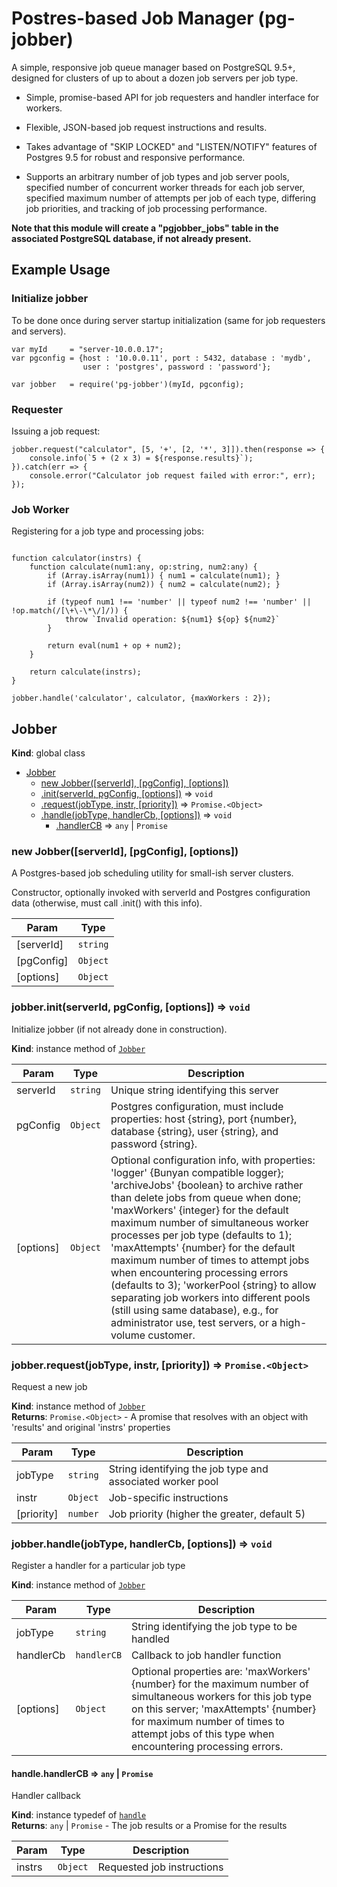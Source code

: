 # Postres-based Job Manager (pg-jobber)

A simple, responsive job queue manager based on PostgreSQL 9.5+,
designed for clusters of up to about a dozen job servers per job type.

* Simple, promise-based API for job requesters and handler interface
  for workers.

* Flexible, JSON-based job request instructions and results.

* Takes advantage of "SKIP LOCKED" and "LISTEN/NOTIFY" features of
  Postgres 9.5 for robust and responsive performance.

* Supports an arbitrary number of job types and job server pools,
  specified number of concurrent worker threads for each job server,
  specified maximum number of attempts per job of each type,
  differing job priorities, and tracking of job processing
  performance.

**Note that this module will create a "pgjobber_jobs" table in the associated 
PostgreSQL database, if not already present.**

## Example Usage

### Initialize jobber

To be done once during server startup initialization 
(same for job requesters and servers).

```
var myId     = "server-10.0.0.17";
var pgconfig = {host : '10.0.0.11', port : 5432, database : 'mydb', 
                user : 'postgres', password : 'password'};

var jobber   = require('pg-jobber')(myId, pgconfig);
```


### Requester

Issuing a job request:

```
jobber.request("calculator", [5, '+', [2, '*', 3]]).then(response => {
    console.info(`5 + (2 x 3) = ${response.results}`);
}).catch(err => {
    console.error("Calculator job request failed with error:", err);
});
```

### Job Worker

Registering for a job type and processing jobs:

```

function calculator(instrs) {
    function calculate(num1:any, op:string, num2:any) {
        if (Array.isArray(num1)) { num1 = calculate(num1); }
        if (Array.isArray(num2)) { num2 = calculate(num2); }

        if (typeof num1 !== 'number' || typeof num2 !== 'number' || !op.match(/[\+\-\*\/]/)) {
            throw `Invalid operation: ${num1} ${op} ${num2}`
        }

        return eval(num1 + op + num2);
    }

    return calculate(instrs);
}

jobber.handle('calculator', calculator, {maxWorkers : 2});
```
<a name="Jobber"></a>

## Jobber
**Kind**: global class  

* [Jobber](#Jobber)
    * [new Jobber([serverId], [pgConfig], [options])](#new_Jobber_new)
    * [.init(serverId, pgConfig, [options])](#Jobber+init) ⇒ <code>void</code>
    * [.request(jobType, instr, [priority])](#Jobber+request) ⇒ <code>Promise.&lt;Object&gt;</code>
    * [.handle(jobType, handlerCb, [options])](#Jobber+handle) ⇒ <code>void</code>
        * [.handlerCB](#Jobber+handle+handlerCB(instrs)) ⇒ <code>any</code> &#124; <code>Promise</code>

<a name="new_Jobber_new"></a>

### new Jobber([serverId], [pgConfig], [options])
A Postgres-based job scheduling utility
for small-ish server clusters.

Constructor, optionally invoked with serverId and
Postgres configuration data (otherwise, must call .init()
with this info).


| Param | Type |
| --- | --- |
| [serverId] | <code>string</code> | 
| [pgConfig] | <code>Object</code> | 
| [options] | <code>Object</code> | 

<a name="Jobber+init"></a>

### jobber.init(serverId, pgConfig, [options]) ⇒ <code>void</code>
Initialize jobber (if not already done in construction).

**Kind**: instance method of <code>[Jobber](#Jobber)</code>  

| Param | Type | Description |
| --- | --- | --- |
| serverId | <code>string</code> | Unique string identifying this server |
| pgConfig | <code>Object</code> | Postgres configuration, must include     properties: host {string}, port {number}, database {string},     user {string}, and password {string}. |
| [options] | <code>Object</code> | Optional configuration info, with     properties: 'logger' {Bunyan compatible logger};     'archiveJobs' {boolean} to archive rather than delete jobs     from queue when done; 'maxWorkers' {integer} for the default     maximum number of simultaneous worker processes per job type (defaults to 1);     'maxAttempts' {number} for the default maximum number of times to     attempt jobs when encountering processing errors (defaults to 3);     'workerPool {string} to allow separating job workers into different     pools (still using same database), e.g., for administrator use,     test servers, or a high-volume customer. |

<a name="Jobber+request"></a>

### jobber.request(jobType, instr, [priority]) ⇒ <code>Promise.&lt;Object&gt;</code>
Request a new job

**Kind**: instance method of <code>[Jobber](#Jobber)</code>  
**Returns**: <code>Promise.&lt;Object&gt;</code> - A promise that resolves with an object
    with 'results' and original 'instrs' properties  

| Param | Type | Description |
| --- | --- | --- |
| jobType | <code>string</code> | String identifying the job type and associated worker pool |
| instr | <code>Object</code> | Job-specific instructions |
| [priority] | <code>number</code> | Job priority (higher the greater, default 5) |

<a name="Jobber+handle"></a>

### jobber.handle(jobType, handlerCb, [options]) ⇒ <code>void</code>
Register a handler for a particular job type

**Kind**: instance method of <code>[Jobber](#Jobber)</code>  

| Param | Type | Description |
| --- | --- | --- |
| jobType | <code>string</code> | String identifying the job type to be handled |
| handlerCb | <code>handlerCB</code> | Callback to job handler function |
| [options] | <code>Object</code> | Optional properties are: 'maxWorkers' {number}     for the maximum number of simultaneous workers for this job type on     this server; 'maxAttempts' {number} for maximum number of times to     attempt jobs of this type when encountering processing errors. |

<a name="Jobber+handle+handlerCB(instrs)"></a>

#### handle.handlerCB ⇒ <code>any</code> &#124; <code>Promise</code>
Handler callback

**Kind**: instance typedef of <code>[handle](#Jobber+handle)</code>  
**Returns**: <code>any</code> &#124; <code>Promise</code> - The job results or a Promise for the results  

| Param | Type | Description |
| --- | --- | --- |
| instrs | <code>Object</code> | Requested job instructions |

